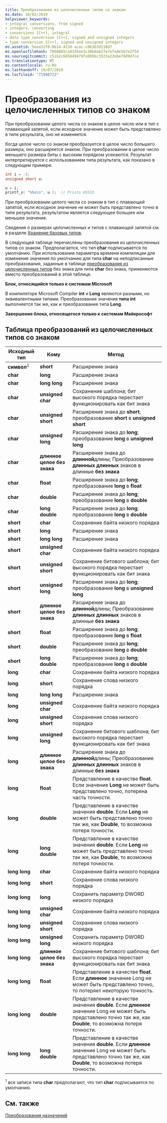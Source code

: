 ```yaml
---
title: Преобразования из целочисленных типов со знаком
ms.date: 10/02/2019
helpviewer_keywords:
- integral conversions, from signed
- integers, converting
- conversions [C++], integral
- data type conversion [C++], signed and unsigned integers
- type conversion [C++], signed and unsigned integers
ms.assetid: 5eea32f8-8b14-413d-acac-c063b3d118d7
ms.openlocfilehash: 79608b5ca4335ee3c30bdab27e7efade5b7e2f54
ms.sourcegitcommit: c51b2c665849479fa995bc3323a22ebe79d9d7ce
ms.translationtype: MT
ms.contentlocale: ru-RU
ms.lasthandoff: 10/07/2019
ms.locfileid: "71998723"
---
```

# <a name="conversions-from-signed-integral-types"></a>Преобразования из целочисленных типов со знаком

При преобразовании целого числа со знаком в целое число или в тип с плавающей запятой, если исходное значение может быть представлено в типе результата, оно не изменяется.

Когда целое число со знаком преобразуется в целое число большего размера, оно расширяется знаком. При преобразовании в целое число меньшего размера биты с высоким порядком усекаются. Результат интерпретируется с использованием типа результата, как показано в следующем примере:

```C
int i = -3;
unsigned short u;

u = i;
printf_s( "%hu\n", u );  // Prints 65533
```

При преобразовании целого числа со знаком в тип с плавающей запятой, если исходное значение не может быть представлено точно в типе результата, результатом является следующее большее или меньшее значение.

Сведения о размерах целочисленных и типов с плавающей запятой см. в разделе [Хранение базовых типов](../c-language/storage-of-basic-types.md).

В следующей таблице перечислены преобразования из целочисленных типов со знаком. Предполагается, что тип **char** подписывается по умолчанию. При использовании параметра времени компиляции для изменения значения по умолчанию для типа **char** на неподписанные преобразования, заданные в таблице [преобразования из целочисленных типов](../c-language/conversions-from-unsigned-integral-types.md) без знака для типа **char** без знака, применяются вместо преобразований в этой таблице.

**Блок, относящийся только к системам Microsoft**

В компиляторе Microsoft Compiler **int** и **Long** являются разными, но эквивалентными типами. Преобразование значения **типа int** выполняется так же, как и преобразование типа **Long**.

**Завершение блока, относящегося только к системам Майкрософт**

## <a name="table-of-conversions-from-signed-integral-types"></a>Таблица преобразований из целочисленных типов со знаком

|Исходный тип|Кому|Метод|
|----------|--------|------------|
|**символ**<sup>1</sup>|**short**|Расширение знака|
|**char**|**long**|Расширение знака|
|**char**|**long long**|Расширение знака|
|**char**|**unsigned char**|Сохранение шаблона; бит высокого порядка перестает функционировать как бит знака|
|**char**|**unsigned short**|Расширение знака до **short**; преобразование **short** в **unsigned short**|
|**char**|**unsigned long**|Расширение знака до **long**; преобразование **long** в **unsigned long**|
|**char**|**длинное целое без знака**|Расширение знака до **длинной**длины; Преобразование **длинных длинных** знаков в длинные **без знака**|
|**char**|**float**|Расширение знака до **long**; преобразование **long** в **float**|
|**char**|**double**|Расширение знака до **long**; преобразование **long** в **double**|
|**char**|**long double**|Расширение знака до **long**; преобразование **long** в **double**|
|**short**|**char**|Сохранение байта низкого порядка|
|**short**|**long**|Расширение знака|
|**short**|**long long**|Расширение знака|
|**short**|**unsigned char**|Сохранение байта низкого порядка|
|**short**|**unsigned short**|Сохранение битового шаблона; бит высокого порядка перестает функционировать как бит знака|
|**short**|**unsigned long**|Расширение знака до **long**; преобразование **long** в **unsigned long**|
|**short**|**длинное целое без знака**|Расширение знака до **длинной**длины; Преобразование **длинных длинных** знаков в длинные **без знака**|
|**short**|**float**|Расширение знака до **long**; преобразование **long** в **float**|
|**short**|**double**|Расширение знака до **long**; преобразование **long** в **double**|
|**short**|**long double**|Расширение знака до **long**; преобразование **long** в **double**|
|**long**|**char**|Сохранение байта низкого порядка|
|**long**|**short**|Сохранение слова низкого порядка|
|**long**|**long long**|Расширение знака|
|**long**|**unsigned char**|Сохранение байта низкого порядка|
|**long**|**unsigned short**|Сохранение слова низкого порядка|
|**long**|**unsigned long**|Сохранение битового шаблона; бит высокого порядка перестает функционировать как бит знака|
|**long**|**длинное целое без знака**|Расширение знака до **длинной**длины; Преобразование **длинных длинных** знаков в длинные **без знака**|
|**long**|**float**|Представление в качестве **float**. Если значение **Long** не может быть представлено точно, потеряна часть точности.|
|**long**|**double**|Представление в качестве значения **double**. Если **Long** не может быть представлено точно так же, как **Double**, то возможна потеря точности.|
|**long**|**long double**|Представление в качестве значения **double**. Если **Long** не может быть представлено точно так же, как **Double**, то возможна потеря точности.|
|**long long**|**char**|Сохранение байта низкого порядка|
|**long long**|**short**|Сохранение слова низкого порядка|
|**long long**|**long**|Сохранить параметр DWORD низкого порядка|
|**long long**|**unsigned char**|Сохранение байта низкого порядка|
|**long long**|**unsigned short**|Сохранение слова низкого порядка|
|**long long**|**unsigned long**|Сохранить параметр DWORD низкого порядка|
|**long long**|**длинное целое без знака**|Сохранение битового шаблона; бит высокого порядка перестает функционировать как бит знака|
|**long long**|**float**|Представление в качестве **float**. Если **длинное** значение Long не может быть представлено точно, то потеряет некоторую точность.|
|**long long**|**double**|Представление в качестве значения **double**. Если **длинное** значение Long не может быть представлено точно так же, как **Double**, то возможна потеря точности.|
|**long long**|**long double**|Представление в качестве значения **double**. Если **длинное** значение Long не может быть представлено точно так же, как **Double**, то возможна потеря точности.|

<sup>1</sup> все записи типа **char** предполагают, что тип **char** подписывается по умолчанию.

## <a name="see-also"></a>См. также

[Преобразования назначений](../c-language/assignment-conversions.md)
